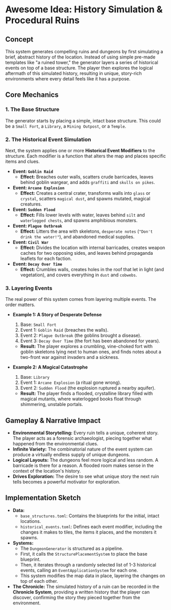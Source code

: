 # Awesome Idea: History Simulation & Procedural Ruins

## Concept

This system generates compelling ruins and dungeons by first simulating a brief, abstract history of the location. Instead of using simple pre-made templates like "a ruined tower," the generator layers a series of historical events on top of a base structure. The player then explores the logical aftermath of this simulated history, resulting in unique, story-rich environments where every detail feels like it has a purpose.

## Core Mechanics

### 1. The Base Structure

The generator starts by placing a simple, intact base structure. This could be a `Small Fort`, a `Library`, a `Mining Outpost`, or a `Temple`.

### 2. The Historical Event Simulation

Next, the system applies one or more **Historical Event Modifiers** to the structure. Each modifier is a function that alters the map and places specific items and clues.

*   **Event: `Goblin Raid`**
    *   **Effect:** Breaches outer walls, scatters crude barricades, leaves behind goblin wargear, and adds `graffiti` and `skulls on pikes`.
*   **Event: `Arcane Explosion`**
    *   **Effect:** Creates a central crater, transforms walls into `glass` or `crystal`, scatters `magical dust`, and spawns mutated, magical creatures.
*   **Event: `Sudden Flood`**
    *   **Effect:** Fills lower levels with water, leaves behind `silt` and `waterlogged chests`, and spawns amphibious monsters.
*   **Event: `Plague Outbreak`**
    *   **Effect:** Litters the area with skeletons, `desperate notes` (`"Don't drink the water!"`), and abandoned medical supplies.
*   **Event: `Civil War`**
    *   **Effect:** Divides the location with internal barricades, creates weapon caches for two opposing sides, and leaves behind propaganda leaflets for each faction.
*   **Event: `Decay Over Time`**
    *   **Effect:** Crumbles walls, creates holes in the roof that let in light (and vegetation), and covers everything in `dust` and `cobwebs`.

### 3. Layering Events

The real power of this system comes from layering multiple events. The order matters.

*   **Example 1: A Story of Desperate Defense**
    1.  Base: `Small Fort`
    2.  Event 1: `Goblin Raid` (breaches the walls).
    3.  Event 2: `Plague Outbreak` (the goblins brought a disease).
    4.  Event 3: `Decay Over Time` (the fort has been abandoned for years).
    *   **Result:** The player explores a crumbling, vine-choked fort with goblin skeletons lying next to human ones, and finds notes about a two-front war against invaders and a sickness.

*   **Example 2: A Magical Catastrophe**
    1.  Base: `Library`
    2.  Event 1: `Arcane Explosion` (a ritual gone wrong).
    3.  Event 2: `Sudden Flood` (the explosion ruptured a nearby aquifer).
    *   **Result:** The player finds a flooded, crystalline library filled with magical mutants, where waterlogged books float through shimmering, unstable portals.

## Gameplay & Narrative Impact

*   **Environmental Storytelling:** Every ruin tells a unique, coherent story. The player acts as a forensic archaeologist, piecing together what happened from the environmental clues.
*   **Infinite Variety:** The combinatorial nature of the event system can produce a virtually endless supply of unique dungeons.
*   **Logical Layouts:** The dungeons feel more logical and less random. A barricade is there for a reason. A flooded room makes sense in the context of the location's history.
*   **Drives Exploration:** The desire to see what unique story the next ruin tells becomes a powerful motivator for exploration.

## Implementation Sketch

*   **Data:**
    *   `base_structures.toml`: Contains the blueprints for the initial, intact locations.
    *   `historical_events.toml`: Defines each event modifier, including the changes it makes to tiles, the items it places, and the monsters it spawns.
*   **Systems:**
    *   The `DungeonGenerator` is structured as a pipeline.
    *   First, it calls the `StructurePlacementSystem` to place the base blueprint.
    *   Then, it iterates through a randomly selected list of 1-3 historical events, calling an `EventApplicationSystem` for each one.
    *   This system modifies the map data in place, layering the changes on top of each other.
*   **The Chronicle:** The simulated history of a ruin can be recorded in the **Chronicle System**, providing a written history that the player can discover, confirming the story they pieced together from the environment.

